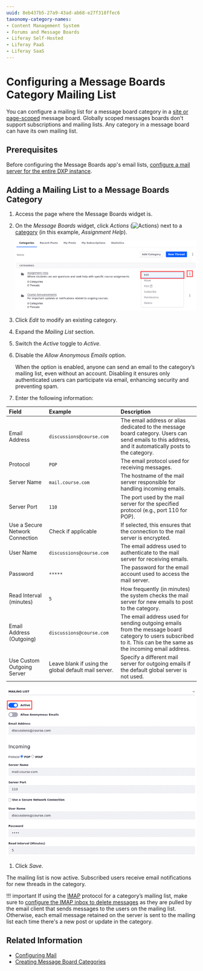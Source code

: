 ```yaml
---
uuid: 8eb437b5-27a9-43ad-ab68-e27f318ffec6
taxonomy-category-names:
- Content Management System
- Forums and Message Boards
- Liferay Self-Hosted
- Liferay PaaS
- Liferay SaaS
---
```


# Configuring a Message Boards Category Mailing List

You can configure a mailing list for a message board category in a [site or page-scoped](./scoping-your-message-boards.md) message board. Globally scoped messages boards don't support subscriptions and mailing lists. Any category in a message board can have its own mailing list.

## Prerequisites

Before configuring the Message Boards app's email lists, [configure a mail server for the entire DXP instance](../../../installation-and-upgrades/setting-up-liferay/configuring-mail.md).

## Adding a Mailing List to a Message Boards Category

1. Access the page where the Message Boards widget is.

1. On the *Message Boards* widget, click *Actions* (![Actions](../../../images/icon-actions.png)) next to a [category](./creating-message-boards-categories.md) (in this example, *Assignment Help*).

   ![Use the Edit action to configure the mailing list.](./configuring-a-message-boards-category-mailing-list/images/01.png)

1. Click *Edit* to modify an existing category.

1. Expand the *Mailing List* section.

1. Switch the *Active* toggle to *Active*.

1. Disable the *Allow Anonymous Emails* option.

   When the option is enabled, anyone can send an email to the category’s mailing list, even without an account. Disabling it ensures only authenticated users can participate via email, enhancing security and preventing spam.

1. Enter the following information:

| Field         | Example                   | Description                                                                                                                                            |
|:--------------|:--------------------------|:-------------------------------------------------------------------------------------------------------------------------------------------------------|
| Email Address | `discussions@course.com` | The email address or alias dedicated to the message board category. Users can send emails to this address, and it automatically posts to the category. |
| Protocol      | `POP`                     | The email protocol used for receiving messages.                                                                                                        |
| Server Name   | `mail.course.com`         | The hostname of the mail server responsible for handling incoming emails.                                                                              |
Server Port | `110` | The port used by the mail server for the specified protocol (e.g., port 110 for POP). |
| Use a Secure Network Connection | Check if applicable | If selected, this ensures that the connection to the mail server is encrypted. |
| User Name | `discussions@course.com` | The email address used to authenticate to the mail server for receiving emails. |
| Password | `*****` | The password for the email account used to access the mail server. |
| Read Interval (minutes) | `5` | How frequently (in minutes) the system checks the mail server for new emails to post to the category. |
| Email Address (Outgoing) | `discussions@course.com` | The email address used for sending outgoing emails from the message board category to users subscribed to it. This can be the same as the incoming email address. |
| Use Custom Outgoing Server | Leave blank if using the global default mail server. | Specify a different mail server for outgoing emails if the default global server is not used. |

   ![Configuring a categories mailing list](./configuring-a-message-boards-category-mailing-list/images/02.png)

1. Click *Save*.

The mailing list is now active. Subscribed users receive email notifications for new threads in the category.

!!! important
    If using the [IMAP](https://support.google.com/mail/answer/7126229?hl=en) protocol for a category’s mailing list, make sure to [configure the IMAP inbox to delete messages](https://support.google.com/mail/answer/78892?hl=en) as they are pulled by the email client that sends messages to the users on the mailing list. Otherwise, each email message retained on the server is sent to the mailing list each time there's a new post or update in the category.

## Related Information

- [Configuring Mail](../../../installation-and-upgrades/setting-up-liferay/configuring-mail.md)
- [Creating Message Board Categories](./creating-message-boards-categories.md)
